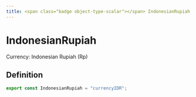 ```yaml
---
title: <span class="badge object-type-scalar"></span> IndonesianRupiah
---
```

# <span class="badge object-type-scalar"></span> IndonesianRupiah

Currency: Indonesian Rupiah (Rp)

## Definition

```typescript
export const IndonesianRupiah = "currencyIDR";

```
